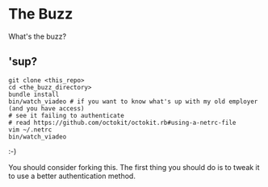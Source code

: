 The Buzz
========

What's the buzz?

'sup?
-----

```
git clone <this_repo>
cd <the_buzz_directory>
bundle install
bin/watch_viadeo # if you want to know what's up with my old employer (and you have access)
# see it failing to authenticate
# read https://github.com/octokit/octokit.rb#using-a-netrc-file
vim ~/.netrc
bin/watch_viadeo
```
:-)

You should consider forking this. The first thing you should do is to tweak it to use a better authentication method.
 
 

